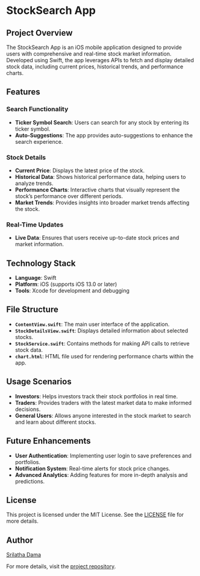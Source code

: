 # StockSearch App

## Project Overview
The StockSearch App is an iOS mobile application designed to provide users with comprehensive and real-time stock market information. Developed using Swift, the app leverages APIs to fetch and display detailed stock data, including current prices, historical trends, and performance charts.

## Features
### Search Functionality
- **Ticker Symbol Search**: Users can search for any stock by entering its ticker symbol.
- **Auto-Suggestions**: The app provides auto-suggestions to enhance the search experience.

### Stock Details
- **Current Price**: Displays the latest price of the stock.
- **Historical Data**: Shows historical performance data, helping users to analyze trends.
- **Performance Charts**: Interactive charts that visually represent the stock’s performance over different periods.
- **Market Trends**: Provides insights into broader market trends affecting the stock.

### Real-Time Updates
- **Live Data**: Ensures that users receive up-to-date stock prices and market information.

## Technology Stack
- **Language**: Swift
- **Platform**: iOS (supports iOS 13.0 or later)
- **Tools**: Xcode for development and debugging

## File Structure
- **`ContentView.swift`**: The main user interface of the application.
- **`StockDetailsView.swift`**: Displays detailed information about selected stocks.
- **`StockService.swift`**: Contains methods for making API calls to retrieve stock data.
- **`chart.html`**: HTML file used for rendering performance charts within the app.

## Usage Scenarios
- **Investors**: Helps investors track their stock portfolios in real time.
- **Traders**: Provides traders with the latest market data to make informed decisions.
- **General Users**: Allows anyone interested in the stock market to search and learn about different stocks.

## Future Enhancements
- **User Authentication**: Implementing user login to save preferences and portfolios.
- **Notification System**: Real-time alerts for stock price changes.
- **Advanced Analytics**: Adding features for more in-depth analysis and predictions.

## License
This project is licensed under the MIT License. See the [LICENSE](LICENSE) file for more details.

## Author
[Srilatha Dama](https://github.com/SrilathaDama)

For more details, visit the [project repository](https://github.com/SrilathaDama/StockSearch-App).
